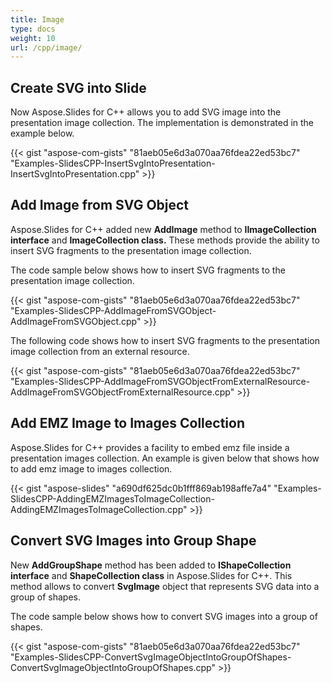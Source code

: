 ```yaml
---
title: Image
type: docs
weight: 10
url: /cpp/image/
---
```


## **Create SVG into Slide**
 Now Aspose.Slides for C++ allows you to add SVG image into the presentation image collection. The implementation is demonstrated in the example below.

{{< gist "aspose-com-gists" "81aeb05e6d3a070aa76fdea22ed53bc7" "Examples-SlidesCPP-InsertSvgIntoPresentation-InsertSvgIntoPresentation.cpp" >}}


## **Add Image from SVG Object**
Aspose.Slides for C++ added new **AddImage** method to **IImageCollection** **interface** and **ImageCollection class.** These methods provide the ability to insert SVG fragments to the presentation image collection.

The code sample below shows how to insert SVG fragments to the presentation image collection.

{{< gist "aspose-com-gists" "81aeb05e6d3a070aa76fdea22ed53bc7" "Examples-SlidesCPP-AddImageFromSVGObject-AddImageFromSVGObject.cpp" >}}

The following code shows how to insert SVG fragments to the presentation image collection from an external resource.

{{< gist "aspose-com-gists" "81aeb05e6d3a070aa76fdea22ed53bc7" "Examples-SlidesCPP-AddImageFromSVGObjectFromExternalResource-AddImageFromSVGObjectFromExternalResource.cpp" >}}


## **Add EMZ Image to Images Collection**
Aspose.Slides for C++ provides a facility to embed emz file inside a presentation images collection. An example is given below that shows how to add emz image to images collection.

{{< gist "aspose-slides" "a690df625dc0b1fff869ab198affe7a4" "Examples-SlidesCPP-AddingEMZImagesToImageCollection-AddingEMZImagesToImageCollection.cpp" >}}


## **Convert SVG Images into Group Shape**

New **AddGroupShape** method has been added to **IShapeCollection interface** and **ShapeCollection class** in Aspose.Slides for C++. This method allows to convert **SvgImage** object that represents SVG data into a group of shapes.

The code sample below shows how to convert SVG images into a group of shapes.

{{< gist "aspose-com-gists" "81aeb05e6d3a070aa76fdea22ed53bc7" "Examples-SlidesCPP-ConvertSvgImageObjectIntoGroupOfShapes-ConvertSvgImageObjectIntoGroupOfShapes.cpp" >}}


